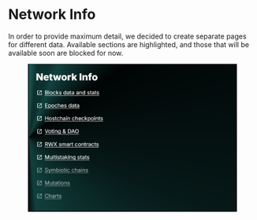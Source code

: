 # Network Info

In order to provide maximum detail, we decided to create separate pages for different data. Available sections are highlighted, and those that will be available soon are blocked for now.

<figure><img src="../../../../.gitbook/assets/image (1) (1) (1) (1) (1) (1) (1) (1) (1) (1).png" alt=""><figcaption></figcaption></figure>
